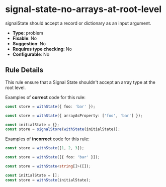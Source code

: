 # signal-state-no-arrays-at-root-level

signalState should accept a record or dictionary as an input argument.

- **Type**: problem
- **Fixable**: No
- **Suggestion**: No
- **Requires type checking**: No
- **Configurable**: No

<!-- Everything above this generated, do not edit -->
<!-- MANUAL-DOC:START -->

## Rule Details

This rule ensure that a Signal State shouldn't accept an array type at the root level.

Examples of **correct** code for this rule:

<ngrx-code-example>

```ts
const store = withState({ foo: 'bar' });

const store = withState({ arrayAsProperty: ['foo', 'bar'] });

const initialState = {};
const store = signalStore(withState(initialState));
```

</ngrx-code-example>

Examples of **incorrect** code for this rule:

<ngrx-code-example>

```ts
const store = withState([1, 2, 3]);

const store = withState([{ foo: 'bar' }]);

const store = withState<string[]>([]);

const initialState = [];
const store = withState(initialState);
```

</ngrx-code-example>
